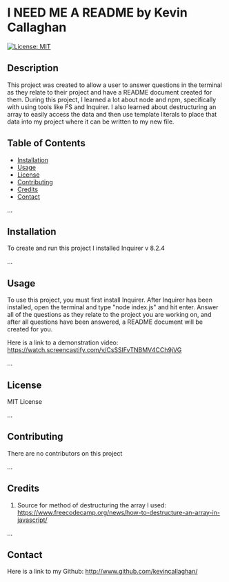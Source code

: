 # I NEED ME A README by Kevin Callaghan
  [![License: MIT](https://img.shields.io/badge/License-MIT-yellow.svg)](https://opensource.org/licenses/MIT)

## Description

This project was created to allow a user to answer questions in the terminal as they relate to their project and have a README document created for them.  During this project, I learned a lot about node and npm, specifically with using tools like FS and Inquirer.  I also learned about destructuring an array to easily access the data and then use template literals to place that data into my project where it can be written to my new file.

## Table of Contents

- [Installation](#installation)
- [Usage](#usage)
- [License](#license)
- [Contributing](#contributing)
- [Credits](#credits)
- [Contact](#contact)

...

## Installation

To create and run this project I installed Inquirer v 8.2.4

...

## Usage

To use this project, you must first install Inquirer.  After Inquirer has been installed, open the terminal and type "node index.js" and hit enter.  Answer all of the questions as they relate to the project you are working on, and after all questions have been answered, a README document will be created for you.

Here is a link to a demonstration video: https://watch.screencastify.com/v/CsSSlFvTNBMV4CCh9jVG 

...

## License

MIT License

...

## Contributing

There are no contributors on this project

...

## Credits

1. Source for method of destructuring the array I used: https://www.freecodecamp.org/news/how-to-destructure-an-array-in-javascript/

...

## Contact

Here is a link to my Github:  http://www.github.com/kevincallaghan/


